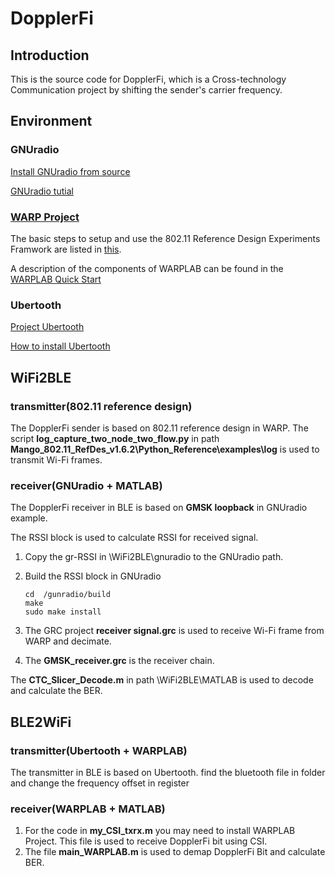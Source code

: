 # DopplerFi

## Introduction
This is the source code for DopplerFi, which is a Cross-technology Communication project by shifting the sender's carrier frequency.

## Environment

### GNUradio
[Install GNUradio from source](http://gnuradio.org/redmine/projects/gnuradio/wiki/InstallingGRFromSource)

[GNUradio tutial](https://wiki.gnuradio.org/index.php/Guided_Tutorial_GNU_Radio_in_C++)

### [WARP Project](http://warpproject.org/trac)
The basic steps to setup and use the 802.11 Reference Design Experiments Framwork are listed in [this](http://warpproject.org/trac/wiki/802.11/wlan_exp/GettingStarted).

A description of the components of WARPLAB can be found in the [WARPLAB Quick Start](http://warpproject.org/trac/wiki/WARPLab/QuickStart)

### Ubertooth
[Project Ubertooth](https://github.com/greatscottgadgets/ubertooth/wiki)

[How to install Ubertooth](https://github.com/greatscottgadgets/ubertooth/wiki/Build-Guide)

## WiFi2BLE
### transmitter(802.11 reference design)
The DopplerFi sender is based on 802.11 reference design in WARP. The script **log\_capture\_two\_node\_two\_flow.py** in path **Mango\_802.11\_RefDes\_v1.6.2\Python\_Reference\examples\log** is used to transmit Wi-Fi frames.

### receiver(GNUradio + MATLAB)
The DopplerFi receiver in BLE is based on **GMSK loopback** in GNUradio example. 

The RSSI block is used to calculate RSSI for received signal.
1. Copy the gr-RSSI in \WiFi2BLE\gnuradio to the GNUradio path.
2. Build the RSSI block in GNUradio

       cd  /gunradio/build
       make 
       sudo make install
       
3. The GRC project **receiver signal.grc** is used to receive Wi-Fi frame from WARP and decimate.
4. The **GMSK\_receiver.grc** is the receiver chain.

The **CTC\_Slicer\_Decode.m** in path \WiFi2BLE\MATLAB is used to decode and calculate the BER.

## BLE2WiFi
### transmitter(Ubertooth + WARPLAB)
The transmitter in BLE is based on Ubertooth. find the bluetooth file in folder and change the frequency offset in register

### receiver(WARPLAB + MATLAB)
1. For the code in **my\_CSI\_txrx.m** you may need to install WARPLAB Project. This file is used to receive DopplerFi bit using CSI. 
2. The file **main\_WARPLAB.m** is used to demap DopplerFi Bit and calculate BER.
